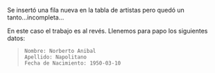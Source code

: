 Se insertó una fila nueva en la tabla de artistas pero quedó un tanto...incompleta...

<div
  class='mu-sql-table'
  data-name='artistas'
  data-columns='[{"name": "id", "pk": true}, "nombre", "apellido", "fecha_de_nacimiento", "apodo"]'
  data-rows='[
    [6,"", "", "", "Pappo"]
  ]'>
</div>

En este caso el trabajo es al revés. Llenemos para papo los siguientes datos:

> ```
> Nombre: Norberto Anibal
> Apellido: Napolitano
> Fecha de Nacimiento: 1950-03-10
> ```